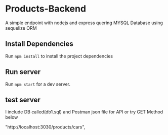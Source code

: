 # Products-Backend
A simple endpoint with nodejs and express quering MYSQL Database using sequelize ORM


## Install Dependencies

Run `npm install` to install the project dependencies  


## Run server

Run `npm start` for a dev server. 

## test server

I include DB called(db1.sql) and Postman json file for API or try GET Method below 

"http://localhost:3030/products/cars",
